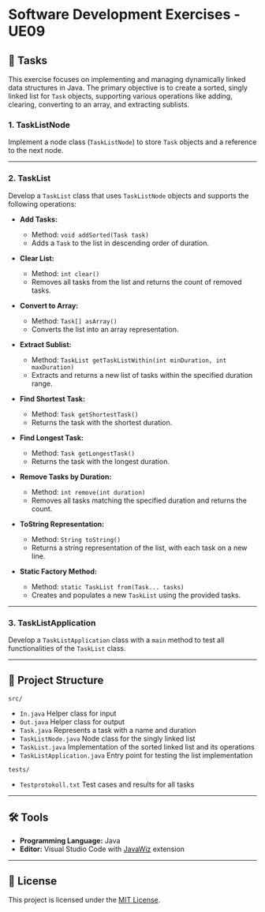 # Software Development Exercises - UE09  

## 📜 Tasks  
This exercise focuses on implementing and managing dynamically linked data structures in Java. The primary objective is to create a sorted, singly linked list for `Task` objects, supporting various operations like adding, clearing, converting to an array, and extracting sublists.  

### 1. **TaskListNode**  
Implement a node class (`TaskListNode`) to store `Task` objects and a reference to the next node.  

---

### 2. **TaskList**  
Develop a `TaskList` class that uses `TaskListNode` objects and supports the following operations:  

- **Add Tasks:**  
  - Method: `void addSorted(Task task)`  
  - Adds a `Task` to the list in descending order of duration.  

- **Clear List:**  
  - Method: `int clear()`  
  - Removes all tasks from the list and returns the count of removed tasks.  

- **Convert to Array:**  
  - Method: `Task[] asArray()`  
  - Converts the list into an array representation.  

- **Extract Sublist:**  
  - Method: `TaskList getTaskListWithin(int minDuration, int maxDuration)`  
  - Extracts and returns a new list of tasks within the specified duration range.  

- **Find Shortest Task:**  
  - Method: `Task getShortestTask()`  
  - Returns the task with the shortest duration.  

- **Find Longest Task:**  
  - Method: `Task getLongestTask()`  
  - Returns the task with the longest duration.  

- **Remove Tasks by Duration:**  
  - Method: `int remove(int duration)`  
  - Removes all tasks matching the specified duration and returns the count.  

- **ToString Representation:**  
  - Method: `String toString()`  
  - Returns a string representation of the list, with each task on a new line.  

- **Static Factory Method:**  
  - Method: `static TaskList from(Task... tasks)`  
  - Creates and populates a new `TaskList` using the provided tasks.  

---

### 3. **TaskListApplication**  
Develop a `TaskListApplication` class with a `main` method to test all functionalities of the `TaskList` class.  

---

## 📂 Project Structure  

``src/``

- ``In.java`` Helper class for input  
- ``Out.java`` Helper class for output  
- ``Task.java`` Represents a task with a name and duration  
- ``TaskListNode.java`` Node class for the singly linked list  
- ``TaskList.java`` Implementation of the sorted linked list and its operations  
- ``TaskListApplication.java`` Entry point for testing the list implementation  

``tests/``

- ``Testprotokoll.txt`` Test cases and results for all tasks  

---

## 🛠 Tools  
- **Programming Language:** Java  
- **Editor:** Visual Studio Code with [JavaWiz](https://github.com/SSW-JKU/javawiz) extension  

---

## 📝 License  
This project is licensed under the [MIT License](LICENSE).